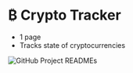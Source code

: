 # ₿ Crypto Tracker

- 1 page
- Tracks state of cryptocurrencies

![GitHub Project READMEs](https://user-images.githubusercontent.com/95723185/167145867-d5326fd2-0727-45a1-b99e-e3c16bfaf0e5.png)
